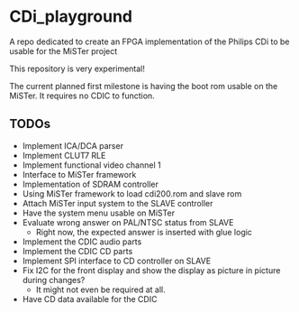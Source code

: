 # CDi_playground

A repo dedicated to create an FPGA implementation of the Philips CDi to be usable for the MiSTer project

This repository is very experimental!

The current planned first milestone is having the boot rom usable
on the MiSTer.
It requires no CDIC to function.

## TODOs

* Implement ICA/DCA parser
* Implement CLUT7 RLE
* Implement functional video channel 1
* Interface to MiSTer framework
* Implementation of SDRAM controller
* Using MiSTer framework to load cdi200.rom and slave rom
* Attach MiSTer input system to the SLAVE controller
* Have the system menu usable on MiSTer
* Evaluate wrong answer on PAL/NTSC status from SLAVE
	* Right now, the expected answer is inserted with glue logic
* Implement the CDIC audio parts
* Implement the CDIC CD parts
* Implement SPI interface to CD controller on SLAVE
* Fix I2C for the front display and show the display as picture in picture during changes?
	* It might not even be required at all.
* Have CD data available for the CDIC
